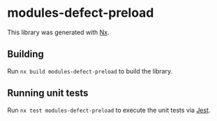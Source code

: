 # modules-defect-preload

This library was generated with [Nx](https://nx.dev).

## Building

Run `nx build modules-defect-preload` to build the library.

## Running unit tests

Run `nx test modules-defect-preload` to execute the unit tests via [Jest](https://jestjs.io).
